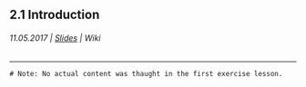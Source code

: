 ## 2.1 Introduction

###### 11.05.2017 \| [Slides](https://www.rostlab.org/sites/default/files/fileadmin/teaching/SoSe17/PP1CS/20170504_PP1_buzzwords.pdf) \| Wiki

---

```
# Note: No actual content was thaught in the first exercise lesson.
```



